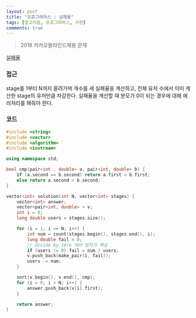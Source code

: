 ```yaml
---
layout: post
title: "프로그래머스 : 실패율"
tags: [알고리즘, 프로그래머스, 구현]
comments: true
---
```


> 2018 카카오블라인드채용 문제  

[실패율](https://programmers.co.kr/learn/courses/30/lessons/42889)  

### 접근  
stage를 1부터 N까지 올려가며 개수를 세 실패율을 계산하고, 전체 유저 수에서 이미 계산한 stage의 유저만큼 차감한다. 실패율을 계산할 때 분모가 0이 되는 경우에 대해 에러처리를 해줘야 한다.  

### 코드  
~~~c++
#include <string>
#include <vector>
#include <algorithm>
#include <iostream>

using namespace std;

bool cmp(pair<int , double> a, pair<int, double> b) {
    if (a.second == b.second) return a.first < b.first;
    else return a.second > b.second;
}

vector<int> solution(int N, vector<int> stages) {
    vector<int> answer;
    vector<pair<int, double> > v;
    int i = 0;
    long double users = stages.size();

    for (i = 1; i <= N; i++) {
        int num = count(stages.begin(), stages.end(), i);
        long double fail = 0;
        // divide by zero 에러 방지가 핵심
        if (users != 0) fail = num / users;
        v.push_back(make_pair(i, fail));
        users -= num;
    }

    sort(v.begin(), v.end(), cmp);
    for (i = 0; i < N; i++) {
        answer.push_back(v[i].first);
    }

    return answer;
}
~~~
